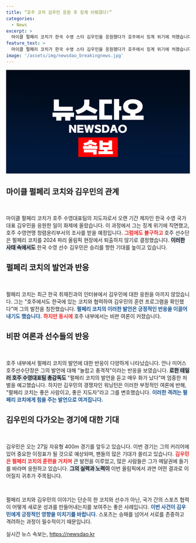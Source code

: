```yaml
---
title: “호주 코치 김우민 응원 후 징계 이뤄졌다!”
categories:
  - News
excerpt: >
  마이클 펄페리 코치가 한국 수영 스타 김우민을 응원했다가 호주에서 징계 위기에 처했습니다. 그의 발언은 호주 선수단 내에서 논란을 일으켰으며, 과연 펄페리 코치의 운명은 어떻게 될까요?
feature_text: >
  마이클 펄페리 코치가 한국 수영 스타 김우민을 응원했다가 호주에서 징계 위기에 처했습니다. 그의 발언은 호주 선수단 내에서 논란을 일으켰으며, 과연 펄페리 코치의 운명은 어떻게 될까요?
image: '/assets/img/newsdao_breakingnews.jpg'
---
```


<p><img src="/assets/img/newsdao_breakingnews.jpg" alt="ontimetimes 속보" /></p>

<h2 data-ke-size="size26">마이클 펄페리 코치와 김우민의 관계</h2>

<p data-ke-size="size16">&nbsp;</p>

<p>마이클 펄페리 코치가 호주 수영대표팀의 지도자로서 오랜 기간 제자인 한국 수영 국가대표 김우민을 응원한 일이 화제에 올랐습니다. 이 과정에서 그는 징계 위기에 직면했고, 호주 수영연맹 청렴윤리부서의 조사를 받을 예정입니다. <b><span style="color: #ee2323;">그럼에도 불구하고</span></b> 호주 선수단은 펄페리 코치를 2024 파리 올림픽 현장에서 퇴출하지 않기로 결정했습니다. <b><span style="background-color: #21538527;">이러한 사태 속에서도</span></b> 한국 수영 선수 김우민은 승리를 향한 기대를 높이고 있습니다. </p>

<h2 data-ke-size="size26">펄페리 코치의 발언과 반응</h2>

<p data-ke-size="size16">&nbsp;</p>

<p>펄페리 코치는 최근 한국 취재진과의 인터뷰에서 김우민에 대한 응원을 아끼지 않았습니다. 그는 "호주에서도 한국에 있는 코치와 협력하여 김우민의 훈련 프로그램을 확인했다"며 그의 발전을 칭찬했습니다. <b><span style="color: #1a5490;">펄페리 코치의 이러한 발언은 긍정적인 반응을 이끌어내기도 했습니다.</span></b> <b><span style="color: #ee2323;">하지만 동시에</span></b> 호주 내부에서는 비판 여론이 커졌습니다. </p>

<h2 data-ke-size="size26">비판 여론과 선수들의 반응</h2>

<p data-ke-size="size16">&nbsp;</p>

<p>호주 내부에서 펄페리 코치의 발언에 대한 반응이 다양하게 나타났습니다. 안나 미어스 호주선수단장은 그의 발언에 대해 "놀랍고 충격적"이라는 반응을 보였습니다. <b><span style="background-color: #21538527;">로한 테일러 호주 수영대표팀 총감독도</span></b> "펄페리 코치의 발언을 듣고 매우 화가 났다"며 엄중한 처벌을 예고했습니다. 하지만 김우민의 경쟁자인 워닝턴은 이러한 부정적인 여론에 반해, "펄페리 코치는 좋은 사람이고, 좋은 지도자"라고 그를 변호했습니다. <b><span style="color: #1a5490;">이러한 격려는 펄페리 코치에게 힘을 주는 발언으로 여겨집니다.</span></b></p>

<h2 data-ke-size="size26">김우민의 다가오는 경기에 대한 기대</h2>

<p data-ke-size="size16">&nbsp;</p>

<p>김우민은 오는 27일 자유형 400m 경기를 앞두고 있습니다. 이번 경기는 그의 커리어에 있어 중요한 이정표가 될 것으로 예상되며, 팬들의 많은 기대가 쏠리고 있습니다. <b><span style="color: #ee2323;">김우민은 펄페리 코치의 훈련을 거치며</span></b> 큰 발전을 이루었고, 많은 사람들은 그가 메달권에 들기를 바라며 응원하고 있습니다. <b><span style="background-color: #21538527;">그의 실력과 노력이</span></b> 이번 올림픽에서 과연 어떤 결과로 이어질지 귀추가 주목됩니다.</p>

<p data-ke-size="size16">&nbsp;</p>

<p>펄페리 코치와 김우민의 이야기는 단순히 한 코치와 선수가 아닌, 국가 간의 스포츠 협력이 어떻게 새로운 성과를 만들어내는지를 보여주는 좋은 사례입니다. <b><span style="color: #1a5490;">이번 사건이 김우민에게 긍정적인 영향을 미치기를 바랍니다.</span></b> 스포츠는 승패를 넘어서 서로를 존중하고 격려하는 과정이 필수적이기 때문입니다.</p>
실시간 뉴스 속보는, <a href="https://newsdao.kr" rel="dofollow">https://newsdao.kr</a>


